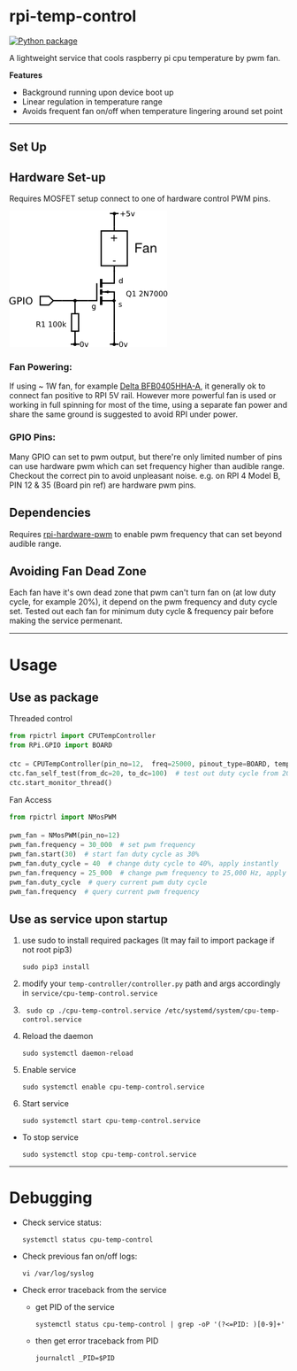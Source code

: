 # rpi-temp-control
[![Python package](https://github.com/RNLgit/rpi-temp-control/actions/workflows/python-package.yml/badge.svg)](
https://github.com/RNLgit/rpi-temp-control/actions/workflows/python-package.yml)

A lightweight service that cools raspberry pi cpu temperature by pwm fan.

**Features** 
 - Background running upon device boot up
 - Linear regulation in temperature range
 - Avoids frequent fan on/off when temperature lingering around set point

---

## Set Up

## Hardware Set-up
Requires MOSFET setup connect to one of hardware control PWM pins.

![Circuit](./image/NMosfet_switch.png)

### Fan Powering:
If using ~ 1W fan, for example [Delta BFB0405HHA-A](https://www.delta-fan.com/products/BFB0405HHA-A.html), it generally 
ok to connect fan positive to RPI 5V rail. However more powerful fan is used or working in full spinning for most of the 
time, using a separate fan power and share the same ground is suggested to avoid RPI under power.

### GPIO Pins:
Many GPIO can set to pwm output, but there're only limited number of pins can use hardware pwm which can set frequency
higher than audible range. Checkout the correct pin to avoid unpleasant noise. e.g. on RPI 4 Model B, PIN 12 & 
35 (Board pin ref) are hardware pwm pins.

## Dependencies
Requires [rpi-hardware-pwm](https://github.com/Pioreactor/rpi_hardware_pwm) to enable pwm frequency that can set beyond
audible range. 

## Avoiding Fan Dead Zone
Each fan have it's own dead zone that pwm can't turn fan on (at low duty cycle, for example 20%), it depend on the pwm frequency and duty cycle set. Tested out
each fan for minimum duty cycle & frequency pair before making the service permenant.

---

# Usage

## Use as package

Threaded control

```Python
from rpictrl import CPUTempController
from RPi.GPIO import BOARD

ctc = CPUTempController(pin_no=12,  freq=25000, pinout_type=BOARD, temp_min=50, temp_max=80, duty_cycle_min=20, duty_cycle_max=100)
ctc.fan_self_test(from_dc=20, to_dc=100)  # test out duty cycle from 20% to 100%
ctc.start_monitor_thread()
```

Fan Access

```Python
from rpictrl import NMosPWM

pwm_fan = NMosPWM(pin_no=12)
pwm_fan.frequency = 30_000  # set pwm frequency
pwm_fan.start(30)  # start fan duty cycle as 30%
pwm_fan.duty_cycle = 40  # change duty cycle to 40%, apply instantly
pwn_fan.frequency = 25_000  # change pwm frequency to 25,000 Hz, apply instantly
pwm_fan.duty_cycle  # query current pwm duty cycle
pwm_fan.frequency  # query current pwm frequency
```

## Use as service upon startup

1. use sudo to install required packages 
   (It may fail to import package if not root pip3)
   ```console
   sudo pip3 install
   ```
2. modify your ```temp-controller/controller.py``` path and args accordingly in 
   ```service/cpu-temp-control.service```
3. ```console
    sudo cp ./cpu-temp-control.service /etc/systemd/system/cpu-temp-control.service
    ```
4. Reload the daemon 
   ```console
   sudo systemctl daemon-reload
   ```
5. Enable service 
   ```console
   sudo systemctl enable cpu-temp-control.service
   ```
6. Start service 
   ```console
   sudo systemctl start cpu-temp-control.service
   ```

- To stop service 
  ```console
  sudo systemctl stop cpu-temp-control.service
  ```

---

# Debugging

- Check service status:
   ```console
   systemctl status cpu-temp-control
   ```
   
- Check previous fan on/off logs:
   ```console
   vi /var/log/syslog
   ```

- Check error traceback from the service
    - get PID of the service 
      ```console
      systemctl status cpu-temp-control | grep -oP '(?<=PID: )[0-9]+'
      ```
    - then get error traceback from PID 
      ```console
      journalctl _PID=$PID
      ```
